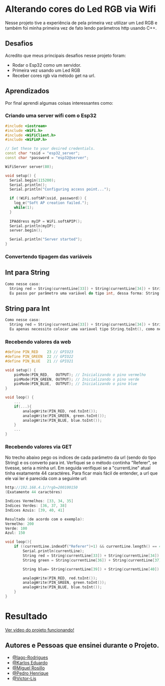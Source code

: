 
# Alterando cores do Led RGB via Wifi

Nesse projeto tive a experiência de pela primeira vez utilizar um Led RGB e também foi minha primeira vez de fato lendo parâmetros http usando C++.

## Desafios

Acredito que meus principais desafios nesse projeto foram:
- Rodar o Esp32 como um servidor.
- Primeira vez usando um Led RGB
- Receber cores rgb via método get na url.
## Aprendizados

Por final aprendi algumas coisas interessantes como: 
### Criando uma server wifi com o Esp32

```c++
#include <iostream>
#include <WiFi.h>
#include <WiFiClient.h>
#include <WiFiAP.h>

// Set these to your desired credentials.
const char *ssid = "esp32_server";
const char *password = "esp32@server";

WiFiServer server(80);

void setup() {
  Serial.begin(115200);
  Serial.println();
  Serial.println("Configuring access point...");

  if (!WiFi.softAP(ssid, password)) {
    log_e("Soft AP creation failed.");
    while(1);
  }
  
  IPAddress myIP = WiFi.softAPIP();
  Serial.println(myIP);
  server.begin();

  Serial.println("Server started");
}
```

### Convertendo tipagem das variáveis


## Int para String

```c++
Como nesse caso: 
  String red = String(currentLine[33]) + String(currentLine[34]) + String(currentLine[35]);
  Eu passo por parâmetro uma variável do tipo int, dessa forma: String(variavel_int) 
```

## String para Int

```c++
Como nesse caso: 
  String red = String(currentLine[33]) + String(currentLine[34]) + String(currentLine[35]);
  Eu apenas necessito colocar uma variavel tipo String.toInt(), como nesse caso: analogWrite(PIN_RED, red.toInt());
```

### Recebendo valores da web
```c++
#define PIN_RED    23 // GPIO23
#define PIN_GREEN  22 // GPIO22
#define PIN_BLUE   21 // GPIO21

void setup() {
    pinMode(PIN_RED,   OUTPUT); // Inicializando o pino vermelho
    pinMode(PIN_GREEN, OUTPUT); // Inicializando o pino verde
    pinMode(PIN_BLUE,  OUTPUT); // Inicializando o pino blue
}

void loop() {
    ...
    if(...){
        analogWrite(PIN_RED, red.toInt());
        analogWrite(PIN_GREEN, green.toInt());
        analogWrite(PIN_BLUE, blue.toInt());
    }
    ...
}
```

### Recebendo valores via GET
No trecho abaixo pego os indices de cada parâmetro da url (sendo do tipo String) e os converto para int.
Verfiquei se o método continha "Referer", se tivesse, seria a minha url. Em seguida verifiquei se a "currentLine" atual tinha exatamente 44 caractéres. Para ficar mais fácil de entender, a url que ele vai ler é parecida com a seguinte url:
```c++
http://192.168.4.1/?rgb=200100150
(Exatamente 44 caractéres)

Indices Vermelhos: [33, 34, 35]
Indices Verdes: [36, 37, 38]
Indices Azuis: [39, 40, 41]

Resultado (de acordo com o exemplo):
Vermelho: 200
Verde: 100
Azul: 150

``` 
```c++
void loop(){
    if ((currentLine.indexOf("Referer")+1) && currentLine.length() == 42) {
        Serial.println(currentLine);
        String red = String(currentLine[33]) + String(currentLine[34]) + String(currentLine[35]);
        String green = String(currentLine[36]) + String(currentLine[37]) + String(currentLine[38]);

        String blue= String(currentLine[39]) + String(currentLine[40]) + String(currentLine[41]);

        analogWrite(PIN_RED, red.toInt());
        analogWrite(PIN_GREEN, green.toInt());
        analogWrite(PIN_BLUE, blue.toInt());
    }
}
```
# Resultado

[Ver vídeo do projeto funcionando!](https://youtube.com/shorts/0fI4GBiOdVI?feature=share)
## Autores e Pessoas que ensinei durante o Projeto.

- [@Iago-Rodrigues](https://github.com/iagoRRocha)
- [@Karlos Eduardo](https://github.com/ImpressoraTelepatica)
- [@Miguel Rosillo](https://github.com/MiguelRED1209)
- [@Pedro Henrique](https://github.com/PedroHenriqueMoraesSamsonas)
- [@Victor-Lis](https://github.com/Victor-Lis)
